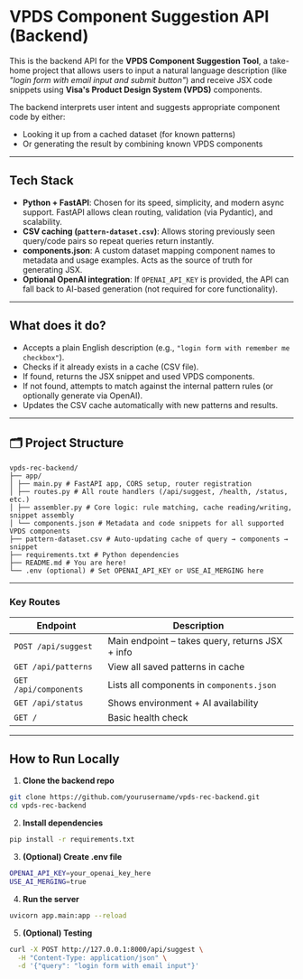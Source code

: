 # VPDS Component Suggestion API (Backend)

This is the backend API for the **VPDS Component Suggestion Tool**, a take-home project that allows users to input a natural language description (like _"login form with email input and submit button"_) and receive JSX code snippets using **Visa's Product Design System (VPDS)** components.

The backend interprets user intent and suggests appropriate component code by either:
- Looking it up from a cached dataset (for known patterns)
- Or generating the result by combining known VPDS components

---

## Tech Stack

- **Python + FastAPI**: Chosen for its speed, simplicity, and modern async support. FastAPI allows clean routing, validation (via Pydantic), and scalability.
- **CSV caching (`pattern-dataset.csv`)**: Allows storing previously seen query/code pairs so repeat queries return instantly.
- **components.json**: A custom dataset mapping component names to metadata and usage examples. Acts as the source of truth for generating JSX.
- **Optional OpenAI integration**: If `OPENAI_API_KEY` is provided, the API can fall back to AI-based generation (not required for core functionality).

---

## What does it do?

- Accepts a plain English description (e.g., `"login form with remember me checkbox"`).
- Checks if it already exists in a cache (CSV file).
- If found, returns the JSX snippet and used VPDS components.
- If not found, attempts to match against the internal pattern rules (or optionally generate via OpenAI).
- Updates the CSV cache automatically with new patterns and results.

---

## 🗂 Project Structure
```
vpds-rec-backend/
├── app/
│ ├── main.py # FastAPI app, CORS setup, router registration
│ ├── routes.py # All route handlers (/api/suggest, /health, /status, etc.)
│ ├── assembler.py # Core logic: rule matching, cache reading/writing, snippet assembly
│ └── components.json # Metadata and code snippets for all supported VPDS components
├── pattern-dataset.csv # Auto-updating cache of query → components → snippet
├── requirements.txt # Python dependencies
├── README.md # You are here!
└── .env (optional) # Set OPENAI_API_KEY or USE_AI_MERGING here
```
---

### Key Routes

| Endpoint            | Description                                      |
|---------------------|--------------------------------------------------|
| `POST /api/suggest` | Main endpoint – takes query, returns JSX + info |
| `GET /api/patterns` | View all saved patterns in cache                 |
| `GET /api/components` | Lists all components in `components.json`     |
| `GET /api/status`   | Shows environment + AI availability             |
| `GET /`             | Basic health check                              |

---

## How to Run Locally

1. **Clone the backend repo**
```bash
git clone https://github.com/yourusername/vpds-rec-backend.git
cd vpds-rec-backend
```
2. **Install dependencies**
```bash
pip install -r requirements.txt
```
3. **(Optional) Create .env file**
```bash
OPENAI_API_KEY=your_openai_key_here
USE_AI_MERGING=true
```
4. **Run the server**
```bash
uvicorn app.main:app --reload
```
5. **(Optional) Testing**
```bash
curl -X POST http://127.0.0.1:8000/api/suggest \
  -H "Content-Type: application/json" \
  -d '{"query": "login form with email input"}'
```



   
